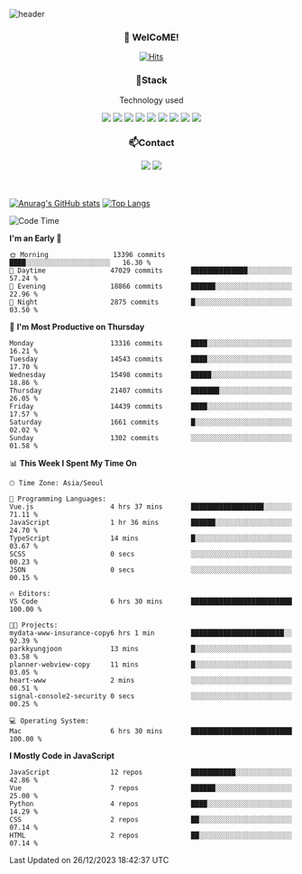 ![header](https://capsule-render.vercel.app/api?type=waving&color=gradient&height=200&text=Kyungjoon&fontAlign=70&fontAlignY=40&animation=twinkling)

<h3 align="center">👋 WelCoME!</h3>

<div align=center>
  
[![Hits](https://hits.seeyoufarm.com/api/count/incr/badge.svg?url=https%3A%2F%2Fgithub.com%2Fuvula6921&count_bg=%2322BAC9&title_bg=%23827F7F&icon=iconify.svg&icon_color=%2325A27F&title=visits&edge_flat=false)](https://hits.seeyoufarm.com)
  
</div>
<h3 align="center">📌Stack</h3>
<p align="center">Technology used</p>
<div align="center"><img src="https://img.shields.io/badge/HTML5-E34F26?style=flat-square&logo=HTML5&logoColor=white"></img> <img src="https://img.shields.io/badge/CSS3-0A84FF?style=flat-square&logo=CSS3&logoColor=white"></img> <img src="https://img.shields.io/badge/JavaScript-FFCD11?style=flat-square&logo=JavaScript&logoColor=white"></img> <img src="https://img.shields.io/badge/React-00BCF6?style=flat-square&logo=React&logoColor=white"></img> <img src="https://img.shields.io/badge/jQuery-3655FF?style=flat-square&logo=jQuery&logoColor=white"></img> <img src="https://img.shields.io/badge/Ruby-E0115F?style=flat-square&logo=Ruby&logoColor=white"></img> <img src="https://img.shields.io/badge/Python-4B8BBE?style=flat-square&logo=Python&logoColor=white"></img> <img src="https://img.shields.io/badge/Vue-4FC08D?style=flat-square&logo=Vue.js&logoColor=white"></img> <img src="https://img.shields.io/badge/Nuxt-00DC82?style=flat-square&logo=Nuxt.js&logoColor=white"></img></div>

<h3 align="center">📫Contact</h3>
<div align="center"><a href="https://velog.io/@uvula6921/"><img src="https://img.shields.io/badge/Blog-20c997?style=flat-square&logo=V&logoColor=white"/></a> <a href="pkj6921@gmail.com"><img src="https://img.shields.io/badge/Gmail-EA4335?style=flat-square&logo=Gmail&logoColor=white"/></a></div>
<br>
<br>

[![Anurag's GitHub stats](https://github-readme-stats.vercel.app/api?username=uvula6921&hide=stars,issues&show_icons=true&count_private=true&theme=tokyonight)](https://github.com/anuraghazra/github-readme-stats)
[![Top Langs](https://github-readme-stats.vercel.app/api/top-langs/?username=uvula6921&hide=css,jupyter%20notebook,html&exclude_repo=uvula6921,uvula6921.github.io&layout=compact&langs_count=8)](https://github.com/anuraghazra/github-readme-stats)

<!--START_SECTION:waka-->
![Code Time](http://img.shields.io/badge/Code%20Time-1%2C978%20hrs%2051%20mins-blue)

**I'm an Early 🐤** 

```text
🌞 Morning                13396 commits       ████░░░░░░░░░░░░░░░░░░░░░   16.30 % 
🌆 Daytime                47029 commits       ██████████████░░░░░░░░░░░   57.24 % 
🌃 Evening                18866 commits       ██████░░░░░░░░░░░░░░░░░░░   22.96 % 
🌙 Night                  2875 commits        █░░░░░░░░░░░░░░░░░░░░░░░░   03.50 % 
```
📅 **I'm Most Productive on Thursday** 

```text
Monday                   13316 commits       ████░░░░░░░░░░░░░░░░░░░░░   16.21 % 
Tuesday                  14543 commits       ████░░░░░░░░░░░░░░░░░░░░░   17.70 % 
Wednesday                15498 commits       █████░░░░░░░░░░░░░░░░░░░░   18.86 % 
Thursday                 21407 commits       ███████░░░░░░░░░░░░░░░░░░   26.05 % 
Friday                   14439 commits       ████░░░░░░░░░░░░░░░░░░░░░   17.57 % 
Saturday                 1661 commits        █░░░░░░░░░░░░░░░░░░░░░░░░   02.02 % 
Sunday                   1302 commits        ░░░░░░░░░░░░░░░░░░░░░░░░░   01.58 % 
```


📊 **This Week I Spent My Time On** 

```text
🕑︎ Time Zone: Asia/Seoul

💬 Programming Languages: 
Vue.js                   4 hrs 37 mins       ██████████████████░░░░░░░   71.11 % 
JavaScript               1 hr 36 mins        ██████░░░░░░░░░░░░░░░░░░░   24.70 % 
TypeScript               14 mins             █░░░░░░░░░░░░░░░░░░░░░░░░   03.67 % 
SCSS                     0 secs              ░░░░░░░░░░░░░░░░░░░░░░░░░   00.23 % 
JSON                     0 secs              ░░░░░░░░░░░░░░░░░░░░░░░░░   00.15 % 

🔥 Editors: 
VS Code                  6 hrs 30 mins       █████████████████████████   100.00 % 

🐱‍💻 Projects: 
mydata-www-insurance-copy6 hrs 1 min         ███████████████████████░░   92.39 % 
parkkyungjoon            13 mins             █░░░░░░░░░░░░░░░░░░░░░░░░   03.58 % 
planner-webview-copy     11 mins             █░░░░░░░░░░░░░░░░░░░░░░░░   03.05 % 
heart-www                2 mins              ░░░░░░░░░░░░░░░░░░░░░░░░░   00.51 % 
signal-console2-security 0 secs              ░░░░░░░░░░░░░░░░░░░░░░░░░   00.25 % 

💻 Operating System: 
Mac                      6 hrs 30 mins       █████████████████████████   100.00 % 
```

**I Mostly Code in JavaScript** 

```text
JavaScript               12 repos            ███████████░░░░░░░░░░░░░░   42.86 % 
Vue                      7 repos             ██████░░░░░░░░░░░░░░░░░░░   25.00 % 
Python                   4 repos             ████░░░░░░░░░░░░░░░░░░░░░   14.29 % 
CSS                      2 repos             ██░░░░░░░░░░░░░░░░░░░░░░░   07.14 % 
HTML                     2 repos             ██░░░░░░░░░░░░░░░░░░░░░░░   07.14 % 
```




 Last Updated on 26/12/2023 18:42:37 UTC
<!--END_SECTION:waka-->
